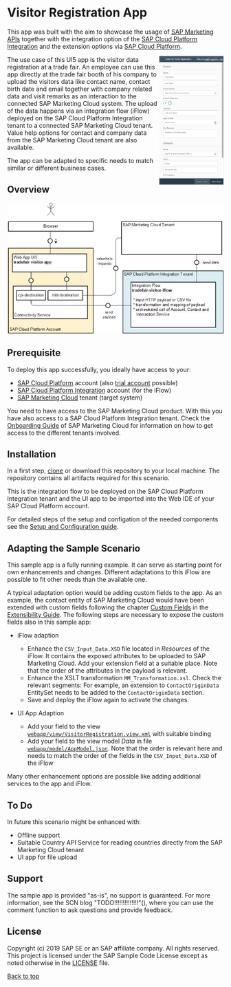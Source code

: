 # Visitor Registration App

This app was built with the aim to showcase the usage of [SAP Marketing APIs](https://api.sap.com/package/SAPS4HANAMarketingCloud?section=Artifacts) together with the integration option of the [SAP Cloud Platform Integration](https://cloudplatform.sap.com/integration.html) and the extension options via [SAP Cloud Platform](https://cloudplatform.sap.com/).

<img align="right" width="150px"  src=documents/tradefair-visitor-app-mobile.png>
The use case of this UI5 app is the visitor data registration at a trade fair. An employee can use this app directly at the trade fair booth of his company to upload the visitors data like contact name, contact birth date and email together with company related data and visit remarks as an interaction to the connected SAP Marketing Cloud system. 
The upload of the data happens via an integration flow (iFlow) deployed on the SAP Cloud Platform Integration tenant to a connected SAP Marketing Cloud tenant. Value help options for contact and company data from the SAP Marketing Cloud tenant are also available. 


The app can be adapted to specific needs to match similar or different business cases.

## Overview

![](docs/component-overview.jpg)

## Prerequisite

To deploy this app successfully, you ideally have access to your:
* [SAP Cloud Platform](https://help.sap.com/viewer/p/CP) account (also [trial account](https://cloudplatform.sap.com/try.html) possible)
* [SAP Cloud Platform Integration](https://help.sap.com/viewer/product/CLOUD_INTEGRATION/Cloud) account (for the iFlow)
* [SAP Marketing Cloud](https://help.sap.com/viewer/p/SAP_MARKETING_CLOUD) tenant (target system)

You need to have access to the SAP Marketing Cloud product. With this you have also access to a SAP Cloud Platform Integration tenant. Check the [Onboarding Guide](https://help.sap.com/viewer/8982c0f28bca4839b563f10df1f8c259/latest/en-US) of SAP Marketing Cloud for information on how to get access to the different tenants involved.

## Installation

In a first step, [clone](https://help.github.com/articles/cloning-a-repository/) or download this repository to your local machine. The repository contains all artifacts required for this scenario. 

This is the integration flow to be deployed on the SAP Cloud Platform Integration tenant and the UI app to be imported into the Web IDE of your SAP Cloud Platform account. 

For detailed steps of the setup and configation of the needed components see the [Setup and Configuration guide](SETUP.md).

## Adapting the Sample Scenario

This sample app is a fully running example. It can serve as starting point for own enhancements and changes. Different adaptations to this iFlow are possible to fit other needs than the available one.

A typical adaptation option would be adding custom fields to the app. As an example, the contact entity of SAP Marketing Cloud would have been extended with custom fields following the chapter [Custom Fields](https://help.sap.com/viewer/13d84c47bb6749a188fd53915c256516/latest/en-US/7a4a465413254133ba2ca0f806fb9006.html) in the [Extensibility Guide](https://help.sap.com/viewer/13d84c47bb6749a188fd53915c256516/latest/en-US). The following steps are necessary to expose the custom fields also in this sample app:

* iFlow adaption	
	* Enhance the <code>CSV_Input_Data.XSD</code> file located in *Resources* of the iFlow. It contains the exposed attributes to be uploaded to SAP Marketing Cloud. Add your extension field at a suitable place. Note that the order of the attributes in the payload is relevant.
	* Enhance the XSLT transformation <code>MM_Transformation.xsl</code>. Check the relevant segments: For example, an extension to <code>ContactOriginData</code> EntitySet needs to be added to the <code>ContactOriginData</code> section.
	* Save and deploy the iFlow again to activate the changes.

* UI App Adaption
	* Add your field to the view [<code>webapp/view/VisitorRegistration.view.xml</code>](/ui/webapp/view/VisitorRegistration.view.xml) with suitable binding
	* Add your field to the view model *Data* in file [<code>webapp/model/AppModel.json</code>](/ui/webapp/model/AppModel.json). Note that the order is relevant here and needs to match the order of the fields in the <code>CSV_Input_Data.XSD</code> of the iFlow

Many other enhancement options are possible like adding additional services to the app and iFlow.

## To Do

In future this scenario might be enhanced with:
* Offline support
* Suitable Country API Service for reading countries directly from the SAP Marketing Cloud tenant
* UI app for file upload

## Support

The sample app is provided "as-is", no support is guaranteed. For more information, see the SCN blog "TODO!!!!!!!!!!!!!!"(), where you can use the comment function to ask questions and provide feedback.

## License

Copyright (c) 2019 SAP SE or an SAP affiliate company. All rights reserved. This project is licensed under the SAP Sample Code License except as noted otherwise in the [LICENSE](LICENSE.md) file.

[Back to top](#visitor-registration-app)
